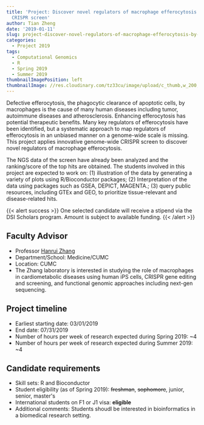 ```yaml
---
title: 'Project: Discover novel regulators of macrophage efferocytosis by genome-wide
  CRISPR screen'
author: Tian Zheng
date: '2019-01-11'
slug: project-discover-novel-regulators-of-macrophage-efferocytosis-by-genome-wide-crispr-screen
categories:
  - Project 2019
tags:
  - Computational Genomics
  - R
  - Spring 2019
  - Summer 2019
thumbnailImagePosition: left
thumbnailImage: //res.cloudinary.com/tz33cu/image/upload/c_thumb,w_200,g_face/v1547230144/gene-editing-2375732_960_720_onqcm8.png
---
```

Defective efferocytosis, the phagocytic clearance of apoptotic cells, by macrophages is the cause of many human diseases including tumor, autoimmune diseases and atherosclerosis. Enhancing efferocytosis has potential therapeutic benefits. Many key regulators of efferocytosis have been identified, but a systematic approach to map regulators of efferocytosis in an unbiased manner on a genome-wide scale is missing. This project applies innovative genome-wide CRISPR screen to discover novel regulators of macrophage efferocytosis. 

<!--more-->
The NGS data of the screen have already been analyzed and the ranking/score of the top hits are obtained. The students involved in this project are expected to work on: (1) illustration of the data by generating a variety of plots using R/Bioconductor packages; (2) Interpretation of the data using packages such as GSEA, DEPICT, MAGENTA.; (3) query public resources, including GTEx and GEO, to prioritize tissue-relevant and disease-related hits.

{{< alert success >}}
One selected candidate will receive a stipend via the DSI Scholars program. Amount is subject to available funding. 
{{< /alert >}}

## Faculty Advisor
+ Professor [Hanrui Zhang](https://www.columbiacardiology.org/research-labs/zhang-lab)
+ Department/School: Medicine/CUMC
+ Location: CUMC
+ The Zhang laboratory is interested in studying the role of macrophages in cardiometabolic diseases using human iPS cells, CRISPR gene editing and screening, and functional genomic approaches including next-gen sequencing. 

## Project timeline
+ Earliest starting date: 03/01/2019
+ End date: 07/31/2019
+ Number of hours per week of research expected during Spring 2019: ~4
+ Number of hours per week of research expected during Summer 2019: ~4

## Candidate requirements
+ Skill sets: R and Bioconductor
+ Student eligibility  (as of Spring 2019): ~~freshman~~, ~~sophomore~~, junior, senior, master's
+ International students on F1 or J1 visa: **eligible**
+ Additional comments: Students shoudl be interested in bioinformatics in a biomedical research setting.